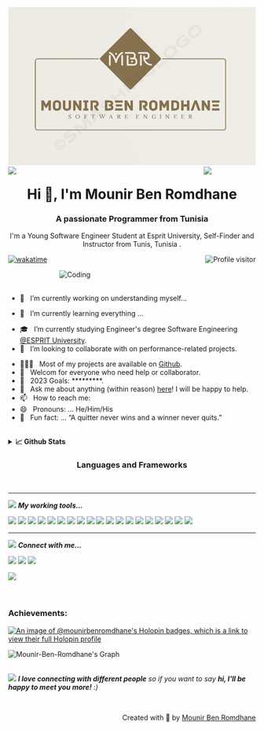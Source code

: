 ![logo](logo.png)
<img align="left" src="https://user-images.githubusercontent.com/65187002/144930161-2f783401-8d27-4fdf-a2f7-cc0ba32f1f1f.gif" width="21%" style="display:inline;"><img align="right" src="https://user-images.githubusercontent.com/65187002/144930161-2f783401-8d27-4fdf-a2f7-cc0ba32f1f1f.gif" width="21%" style="display:inline;">

	
<h1 align="center"><b>Hi 👋, I'm Mounir Ben Romdhane </b></h1>
<h3 align="center">A passionate Programmer from Tunisia</h3>
<p align="center">
 I'm a Young Software Engineer Student at Esprit University, Self-Finder and Instructor from Tunis, Tunisia . 
 </p>
 <p align="center">
<a href="https://komarev.com/ghpvc/?username=Mounir-Ben-Romdhane">
   <img align="right" src="https://komarev.com/ghpvc/?username=Mounir-Ben-Romdhane&label=Visitors&color=0e75b6&style=flat" alt="Profile visitor" />
</a>

[![wakatime](https://wakatime.com/badge/user/018ba1c5-fe7e-4872-88e0-291c793a183a.svg)](https://wakatime.com/@018ba1c5-fe7e-4872-88e0-291c793a183a)
</p>

<img align="right" alt="Coding" width="400" src="https://user-images.githubusercontent.com/74038190/229223263-cf2e4b07-2615-4f87-9c38-e37600f8381a.gif">
<br><br>

- 🔭 &nbsp; I’m currently working on understanding myself...
<!-- - 🎙️ &nbsp; Host the [PRODCAST-NAME]() podcast. -->
- 🌱 &nbsp; I’m currently learning everything ...
<!-- - 👨🏻‍🎓 &nbsp; I graduated with a Bachelor's degree in Computer Science from [ISAMM](http://www.isa2m.rnu.tn/). -->
- 🎓 &nbsp; I’m currently studying Engineer's degree Software Engineering [@ESPRIT University](https://esprit.tn/).
- 👯 &nbsp; I’m looking to collaborate with on performance-related projects.
<!-- - 🤔 &nbsp; I’m looking for help with ... -->
- 👨🏻‍💻 &nbsp; Most of my projects are available on [Github](https://github.com/Chadi7781).
- 🤝 &nbsp; Welcom for everyone who need help or collaborator.
- 🥅 &nbsp; 2023 Goals: *********.
- 💬 &nbsp; Ask me about anything (within reason) [here](https://github.com/Mounir-Ben-Romdhane/ama)! I will be happy to help.
- 📫 &nbsp; How to reach me: &nbsp;
- 😄 &nbsp; Pronouns: ... He/Him/His
- 👾 &nbsp; Fun fact: ... “A quitter never wins and a winner never quits.”

</p>
<br>
<details>	
  <summary><b>📈 Github Stats</b></summary>

  <div align="center"> 
    <img 
      src="https://github-readme-stats.vercel.app/api?username=&count_private=true&show_icons=true&theme=gruvbox&locale=en"
      alt="github-readme-stats"
      height="180em" 
    />
	</div>
</details>

<h3 align="center">Languages and Frameworks</h3>
<br>


<hr>

<img src="https://media.giphy.com/media/iY8CRBdQXODJSCERIr/giphy.gif" width="30px">&nbsp;***My working tools...***
<p align="left">
  
  <img height="50" src="https://github.com/yurijserrano/Github-Profile-Readme-Logos/blob/master/others/html.svg">
  <img height="50" src="https://github.com/yurijserrano/Github-Profile-Readme-Logos/blob/master/others/css.svg">
  <img height="50" src=https://github.com/yurijserrano/Github-Profile-Readme-Logos/blob/master/programming%20languages/javascript.svg>
  <img height="50" src="https://github.com/yurijserrano/Github-Profile-Readme-Logos/blob/master/programming%20languages/typescript.svg">
  <img height="50" src=https://github.com/yurijserrano/Github-Profile-Readme-Logos/blob/master/programming%20languages/php.png>
  <img height="50" src="https://github.com/yurijserrano/Github-Profile-Readme-Logos/blob/master/programming%20languages/c.svg">
  <img height="50" src="https://github.com/yurijserrano/Github-Profile-Readme-Logos/blob/master/programming%20languages/python.svg">
  <img height="50" src="https://github.com/yurijserrano/Github-Profile-Readme-Logos/blob/master/programming%20languages/java.svg">
  <img height="60" src="https://github.com/yurijserrano/Github-Profile-Readme-Logos/blob/master/frameworks/android.svg">
  <img height="50" src="https://github.com/yurijserrano/Github-Profile-Readme-Logos/blob/master/frameworks/angular.svg">
  <img height="50" src="https://github.com/yurijserrano/Github-Profile-Readme-Logos/blob/master/frameworks/react.svg">
 
  <img height="60" src="https://github.com/yurijserrano/Github-Profile-Readme-Logos/blob/master/frameworks/nodejs.svg">
  <img height="60" src="https://github.com/yurijserrano/Github-Profile-Readme-Logos/blob/master/frameworks/spring.svg">
  <img height="50" src="https://github.com/yurijserrano/Github-Profile-Readme-Logos/blob/master/frameworks/boostrap.svg">
 
  <img height="50" src="https://github.com/yurijserrano/Github-Profile-Readme-Logos/blob/master/cloud/github.svg">
  <img height="60" src="https://github.com/yurijserrano/Github-Profile-Readme-Logos/blob/master/others/git.svg">
  <img height="60" src="https://github.com/yurijserrano/Github-Profile-Readme-Logos/blob/master/databases/mysql.svg">
 
  <img height="70" src="https://github.com/yurijserrano/Github-Profile-Readme-Logos/blob/master/databases/mongodb.svg">
  <img height="60" src="https://github.com/yurijserrano/Github-Profile-Readme-Logos/blob/master/databases/oracle.svg">
<br>
  <hr>

<img src="https://media.giphy.com/media/iY8CRBdQXODJSCERIr/giphy.gif" width="30px">&nbsp;***Connect with me...***

<p align = "center">
  
[<img src ="https://img.shields.io/badge/github-%23.svg?&style=for-the-badge&logo=github&logoColor=white%22&color=black">](https://github.com/Mounir-Ben-Romdhane) 
[<img src="https://img.shields.io/badge/linkedin-%2312100E.svg?&style=for-the-badge&logo=linkedin&logoColor=white&color=black" />](https://www.linkedin.com/in/mounir-ben-romdhane-10b5aa253/)
[<img src="https://img.shields.io/badge/facebook-%2312100E.svg?&style=for-the-badge&logo=facebook&logoColor=white&color=black" />](https://www.facebook.com/profile.php?id=100010083316874)

[<img src="https://img.shields.io/badge/gmail-%2312100E.svg?&style=for-the-badge&logo=gmail&logoColor=white&color=black" />](mailto:mounir.benromdhane@esprit.tn)


</p>

</p>
<br>
<h3 align="left">Achievements:</h3>

[![An image of @mounirbenromdhane's Holopin badges, which is a link to view their full Holopin profile](https://holopin.me/mounirbenromdhane)](https://holopin.io/@mounirbenromdhane)

![Mounir-Ben-Romdhane's Graph](https://github-readme-activity-graph.vercel.app/graph?username=Mounir-Ben-Romdhane&custom_title=Mounir-Ben-Romdhane's%20GitHub%20Activity%20Graph&bg_color=0D1117&color=7F3FBF&line=7F3FBF&point=7F3FBF&area_color=FFFFFF&title_color=FFFFFF&area=true)
<br><br>

<img src="https://media.giphy.com/media/LnQjpWaON8nhr21vNW/giphy.gif" width="60"> <em><b>I love connecting with different people</b> so if you want to say <b>hi, I'll be happy to meet you more!</b> :)</em>

<br>
<p align="right" > Created with 🧡 by <a href="https://www.linkedin.com/in/mounir-ben-romdhane/">Mounir Ben Romdhane</a></p>


